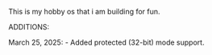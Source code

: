 This is my hobby os that i am building for fun.

ADDITIONS:

  March 25, 2025:
    - Added protected (32-bit) mode support.




